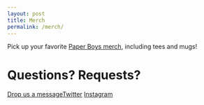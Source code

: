 ```yaml
---
layout: post
title: Merch
permalink: /merch/
---
```


Pick up your favorite [Paper Boys merch](https://www.teepublic.com/stores/paper-boys), including tees and mugs! 

# Questions? Requests? 
[Drop us a message](mailto:paperboyspod@gmail.com)[Twitter](https://twitter.com/PaperBoysPod) [Instagram](https://www.instagram.com/paperboyspod/)
